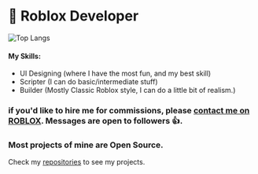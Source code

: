 # 📝 Roblox Developer
![Top Langs](https://github-readme-stats.vercel.app/api/top-langs/?username=ivadsiuls&size_weight=0.5&count_weight=0.5&layout=compact&theme=transparent)

#### My Skills:
- UI Designing (where I have the most fun, and my best skill)
- Scripter (I can do basic/intermediate stuff)
- Builder (Mostly Classic Roblox style, I can do a little bit of realism.)

### if you'd like to hire me for commissions, please [contact me on ROBLOX](https://www.roblox.com/users/5048508312/profile). Messages are open to followers 👍.

### Most projects of mine are Open Source.

Check my [repositories](https://github.com/ivadsiuls?tab=repositories) to see my projects.
